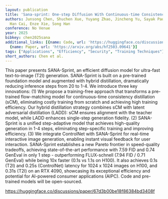```yaml
---
layout: publication
title: 'Sana-sprint: One-step Diffusion With Continuous-time Consistency Distillation'
authors: Junsong Chen, Shuchen Xue, Yuyang Zhao, Jincheng Yu, Sayak Paul, Junyu Chen,
  Han Cai, Enze Xie, Song Han
conference: No Venue
year: 2025
bibkey: chen2025sana
additional_links: [{name: Code, url: 'https://huggingface.co/discussions/paper/67d3b00be18f86384bd3408f'},
  {name: Paper, url: 'https://arxiv.org/abs/hf2503.09641'}]
tags: ["Applications", "Efficiency", "Security", "Training Techniques"]
short_authors: Chen et al.
---
```

This paper presents SANA-Sprint, an efficient diffusion model for ultra-fast text-to-image (T2I) generation. SANA-Sprint is built on a pre-trained foundation model and augmented with hybrid distillation, dramatically reducing inference steps from 20 to 1-4. We introduce three key innovations: (1) We propose a training-free approach that transforms a pre-trained flow-matching model for continuous-time consistency distillation (sCM), eliminating costly training from scratch and achieving high training efficiency. Our hybrid distillation strategy combines sCM with latent adversarial distillation (LADD): sCM ensures alignment with the teacher model, while LADD enhances single-step generation fidelity. (2) SANA-Sprint is a unified step-adaptive model that achieves high-quality generation in 1-4 steps, eliminating step-specific training and improving efficiency. (3) We integrate ControlNet with SANA-Sprint for real-time interactive image generation, enabling instant visual feedback for user interaction. SANA-Sprint establishes a new Pareto frontier in speed-quality tradeoffs, achieving state-of-the-art performance with 7.59 FID and 0.74 GenEval in only 1 step - outperforming FLUX-schnell (7.94 FID / 0.71 GenEval) while being 10x faster (0.1s vs 1.1s on H100). It also achieves 0.1s (T2I) and 0.25s (ControlNet) latency for 1024 x 1024 images on H100, and 0.31s (T2I) on an RTX 4090, showcasing its exceptional efficiency and potential for AI-powered consumer applications (AIPC). Code and pre-trained models will be open-sourced.

https://huggingface.co/discussions/paper/67d3b00be18f86384bd3408f